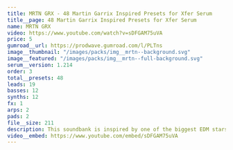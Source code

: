 ```yaml
---
title: MRTN GRX - 48 Martin Garrix Inspired Presets for Xfer Serum
title__page: 48 Martin Garrix Inspired Presets for Xfer Serum
name: MRTN GRX
video: https://www.youtube.com/watch?v=sDFGAM75uVA
price: 5
gumroad__url: https://prodwave.gumroad.com/l/PLTns
image__thumbnail: "/images/packs/img__mrtn--background.svg"
image__featured: "/images/packs/img__mrtn--full-background.svg"
serum__version: 1.214
order: 3
total__presets: 48
leads: 19
basses: 12
synths: 12
fx: 1
arps: 2
pads: 2
file__size: 211
description: This soundbank is inspired by one of the biggest EDM stars; Martin Garrix. It features presets that will help you achieve the perfect mainroom sound in your next productions.
video__embed: https://www.youtube.com/embed/sDFGAM75uVA
---
```

